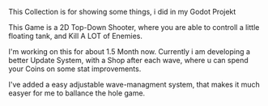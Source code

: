 This Collection is for showing some things, i did in my Godot Projekt

This Game is a 2D Top-Down Shooter, where you are able to controll a little floating tank, and Kill A LOT of Enemies.

I'm working on this for about 1.5 Month now. Currently i am developing a better Update System, with a Shop after each wave, where u can spend your Coins on some stat improvements.

I've added a easy adjustable wave-managment system, that makes it much easyer for me to ballance the hole game.

